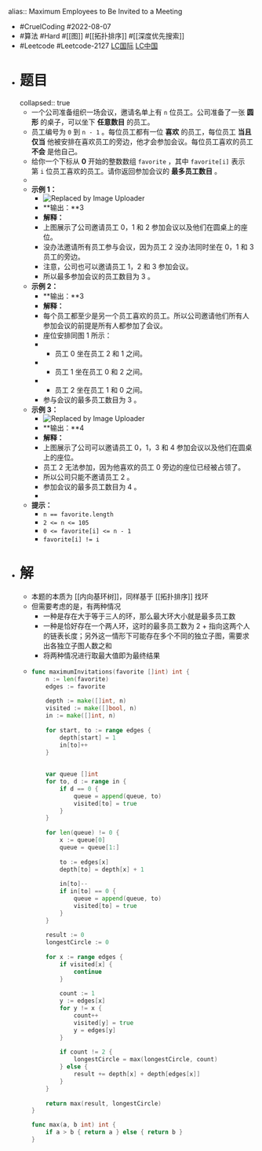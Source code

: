 alias:: Maximum Employees to Be Invited to a Meeting
- #CruelCoding #2022-08-07
- #算法 #Hard #[[图]] #[[拓扑排序]] #[[深度优先搜索]]
- #Leetcode #Leetcode-2127 [LC国际](https://leetcode.com/problems/maximum-employees-to-be-invited-to-a-meeting/) [LC中国](https://leetcode.cn/problems/maximum-employees-to-be-invited-to-a-meeting/)
- # 题目
  collapsed:: true
	- 一个公司准备组织一场会议，邀请名单上有 `n` 位员工。公司准备了一张 **圆形** 的桌子，可以坐下 **任意数目** 的员工。
	- 员工编号为 `0` 到 `n - 1` 。每位员工都有一位 **喜欢** 的员工，每位员工 **当且仅当** 他被安排在喜欢员工的旁边，他才会参加会议。每位员工喜欢的员工 **不会** 是他自己。
	- 给你一个下标从 **0** 开始的整数数组 `favorite` ，其中 `favorite[i]` 表示第 `i` 位员工喜欢的员工。请你返回参加会议的 **最多员工数目** 。
	-
	- **示例 1：**
		- ![Replaced by Image Uploader](https://vip2.loli.io/2022/08/09/RTOm2VLcjBZoWhb.png)
		- **输出：**3
		- **解释：**
		- 上图展示了公司邀请员工 0，1 和 2 参加会议以及他们在圆桌上的座位。
		- 没办法邀请所有员工参与会议，因为员工 2 没办法同时坐在 0，1 和 3 员工的旁边。
		- 注意，公司也可以邀请员工 1，2 和 3 参加会议。
		- 所以最多参加会议的员工数目为 3 。
	- **示例 2：**
		- **输出：**3
		- **解释：**
		- 每个员工都至少是另一个员工喜欢的员工。所以公司邀请他们所有人参加会议的前提是所有人都参加了会议。
		- 座位安排同图 1 所示：
		- - 员工 0 坐在员工 2 和 1 之间。
		- - 员工 1 坐在员工 0 和 2 之间。
		- - 员工 2 坐在员工 1 和 0 之间。
		- 参与会议的最多员工数目为 3 。
	- **示例 3：**
		- ![Replaced by Image Uploader](https://vip2.loli.io/2022/08/09/o69sYeGzKwgMk4E.png)
		- **输出：**4
		- **解释：**
		- 上图展示了公司可以邀请员工 0，1，3 和 4 参加会议以及他们在圆桌上的座位。
		- 员工 2 无法参加，因为他喜欢的员工 0 旁边的座位已经被占领了。
		- 所以公司只能不邀请员工 2 。
		- 参加会议的最多员工数目为 4 。
		-
	- **提示：**
		- `n == favorite.length`
		- `2 <= n <= 105`
		- `0 <= favorite[i] <= n - 1`
		- `favorite[i] != i`
- # 解
	- 本题的本质为 [[内向基环树]]，同样基于 [[拓扑排序]] 找环
	- 但需要考虑的是，有两种情况
		- 一种是存在大于等于三人的环，那么最大环大小就是最多员工数
		- 一种是恰好存在一个两人环，这时的最多员工数为 2 + 指向这两个人的链表长度；另外这一情形下可能存在多个不同的独立子图，需要求出各独立子图人数之和
		- 将两种情况进行取最大值即为最终结果
	- ```go
	  func maximumInvitations(favorite []int) int {
	      n := len(favorite)
	      edges := favorite
	      
	      depth := make([]int, n)
	      visited := make([]bool, n)
	      in := make([]int, n)
	      
	      for start, to := range edges {
	          depth[start] = 1
	          in[to]++
	      }
	      
	      
	      var queue []int
	      for to, d := range in {
	          if d == 0 {
	              queue = append(queue, to)
	              visited[to] = true
	          }
	      }
	      
	      for len(queue) != 0 {
	          x := queue[0]
	          queue = queue[1:]
	          
	          to := edges[x]
	          depth[to] = depth[x] + 1
	          
	          in[to]--
	          if in[to] == 0 {
	              queue = append(queue, to)
	              visited[to] = true
	          }
	      }
	      
	      result := 0
	      longestCircle := 0
	      
	      for x := range edges {
	          if visited[x] {
	              continue
	          }
	          
	          count := 1
	          y := edges[x]
	          for y != x {
	              count++
	              visited[y] = true
	              y = edges[y]
	          }
	          
	          if count != 2 {
	              longestCircle = max(longestCircle, count)
	          } else {
	              result += depth[x] + depth[edges[x]]
	          }
	      }
	      
	      return max(result, longestCircle)
	  }
	  
	  func max(a, b int) int {
	      if a > b { return a } else { return b }
	  }
	  ```